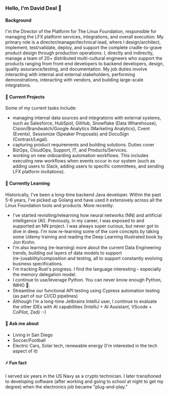 ### Hello, I'm David Deal 👋

#### Background

I'm the Director of the Platform for The Linux Foundation, responsible for managing the LFX platform services, integrations, and overall execution.  My primary role is a director/manager/technical lead, where I design/architect, implement, test/validate, deploy, and support the complete cradle-to-grave product design through production operations.  I, directly and indirectly, manage a team of 20+ distributed multi-cultural engineers who support the products ranging from front-end developers to backend developers, design, quality assurance/testing, and documentation.  My job duties involve interacting with internal and external stakeholders, performing demonstrations, interacting with vendors, and building large-scale integrations.

#### 🔭 Current Projects

Some of my current tasks include:

- managing internal data sources and integrations with external systems, such as Salesforce, HubSpot, GitHub, Snowflake (Data Wharehouse), Cision/Brandwatch/Google Analytics (Marketing Analytics), Cvent (Events), Sessionize (Speaker Proposals) and DocuSign (Contract/Legal).
- capturing product requirements and building solutions. Duties cover BizOps, CloudOps, Support, IT, and Products/Services.
- working on new onboarding automation workflows. This includes executing new workflows when events occur in our system (such as adding users to Slack, adding users to specific committees, and sending LFX platform invitations).

#### 🌱 Currently Learning

Historically, I've been a long-time backend Java developer. Within the past 5-6 years, I've picked up Golang and have used it extensively across all the Linux Foundation tools and products.  More recently:

- I've started revisiting/relearning how neural networks (NN) and artificial intelligence (AI). Previously, in my career, I was exposed to and supported an NN project. I was always super curious, but never got to dive in deep. I'm now re-learning some of the core concepts by taking some Udemy training and reading the Deep Learning Illustrated book by Jon Krohn.
- I'm also learning (re-learning) more about the current Data Engineering trends, building out layers of data models to support (re-)usability/composition and testing, all to support constantly evolving business specifications.
- I'm tracking Rust's progress. I find the language interesting - especially the memory delegation model.
- I continue to use/leverage Python. You can never know enough Python, IMHO 🧠.
- Streamline our functional API testing using Cypress automation testing (as part of our CI/CD pipelines)
- Although I'm a long-time Jetbrains IntelliJ user, I continue to evaluate the other IDEs with AI capabilities (IntelliJ + AI Assistant, VScode + CoPilot, Zed) :-)

#### 💬 Ask me about

- Living in San Diego
- Soccer/Football
- Electric Cars, Solar tech, renewable energy (I'm interested in the tech aspect of it)

#### ⚡ Fun fact

I served six years in the US Navy as a crypto technician. I later transitioned to developing software (after working and going to school at night to get my degree) when the electronics job became "plug-and-play."
